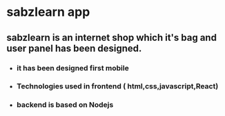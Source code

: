 # sabzlearn app
## sabzlearn is an internet shop which it's bag and user panel has been designed.

+ ### it has been designed first mobile 
+ ### Technologies  used in  frontend ( html,css,javascript,React)
+ ### backend is based on  Nodejs



